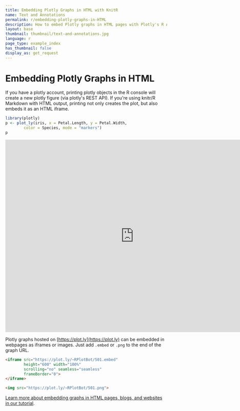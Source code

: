 ```yaml
---
title: Embedding Plotly Graphs in HTML with KnitR
name: Text and Annotations
permalink: r/embedding-plotly-graphs-in-HTML
description: How to embed Plotly graphs in HTML pages with Plotly's R API
layout: base
thumbnail: thumbnail/text-and-annotations.jpg
language: r
page_type: example_index
has_thumbnail: false
display_as: get_request
---
```


# Embedding Plotly Graphs in HTML

If you have a plotly account, printing plotly objects in the R console will create a new plotly figure (via plotly's REST API). If you're using knitr/R Markdown with HTML output, printing not only creates the plot, but also embeds it as an HTML iframe.




```r
library(plotly)
p <- plot_ly(iris, x = Petal.Length, y = Petal.Width,
        color = Species, mode = "markers")
p
```

<iframe height="600" id="igraph" scrolling="no" seamless="seamless" src="https://plot.ly/~RPlotBot/501.embed" width="800" frameBorder="0"></iframe>

Plotly graphs hosted on [https://plot.ly](https://plot.ly) can be embedded in webpages as iframes or images. Just add `.embed` or `.png` to the end of the graph URL.

```html
<iframe src="https://plot.ly/~RPlotBot/501.embed"
		height="600" width="100%"
		scrolling="no" seamless="seamless"
		frameBorder="0">
</iframe>
```

```html
<img src="https://plot.ly/~RPlotBot/501.png">
```

[Learn more about embedding graphs in HTML pages, blogs, and websites in our tutorial](http://help.plot.ly/embed-graphs-in-websites/).
